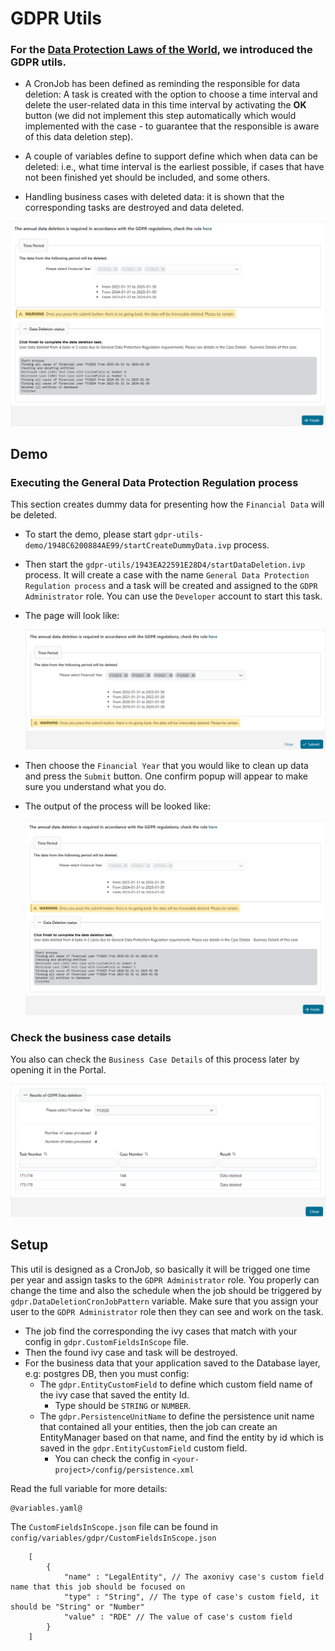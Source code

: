 # GDPR Utils

### For the [Data Protection Laws of the World](https://www.dlapiperdataprotection.com), we introduced the GDPR utils.

* A CronJob has been defined as reminding the responsible for data deletion: A task is created with the option to choose a time interval and delete the user-related data in this time interval by activating the **OK** button (we did not implement this step automatically which would implemented with the case - to guarantee that the responsible is aware of this data deletion step).
* A couple of variables define to support define which when data can be deleted: i.e., what time interval is the earliest possible, if cases that have not been finished yet should be included, and some others.

* Handling business cases with deleted data: it is shown that the corresponding tasks are destroyed and data deleted.

![data-deletion-page](images/data-deletion-page.png)

## Demo

### Executing the General Data Protection Regulation process

This section creates dummy data for presenting how the `Financial Data` will be deleted.

* To start the demo, please start `gdpr-utils-demo/1948C6200884AE99/startCreateDummyData.ivp` process.
* Then start the `gdpr-utils/1943EA22591E28D4/startDataDeletion.ivp` process. It will create a case with the name `General Data Protection Regulation process` and a task will be created and assigned to the `GDPR Administrator` role. You can use the `Developer` account to start this task.
* The page will look like:
  
  ![start-data-deletion](images/start-data-deletion.png)

* Then choose the `Financial Year` that you would like to clean up data and press the `Submit` button. One confirm popup will appear to make sure you understand what you do.
* The output of the process will be looked like:
  
  ![data-deletion-page](images/data-deletion-page.png)

### Check the business case details

You also can check the `Business Case Details` of this process later by opening it in the Portal.

![business-details-page](images/business-details-page.png)

## Setup

This util is designed as a CronJob, so basically it will be trigged one time per year and assign tasks to the `GDPR Administrator` role.
You properly can change the time and also the schedule when the job should be triggered by `gdpr.DataDeletionCronJobPattern` variable.
Make sure that you assign your user to the `GDPR Administrator` role then they can see and work on the task.

* The job find the corresponding the ivy cases that match with your config in `gdpr.CustomFieldsInScope` file.
* Then the found ivy case and task will be destroyed.
* For the business data that your application saved to the Database layer, e.g: postgres DB, then you must config:
  * The `gdpr.EntityCustomField` to define which custom field name of the ivy case that saved the entity Id.
    * Type should be `STRING` or `NUMBER`.
  * The `gdpr.PersistenceUnitName` to define the persistence unit name that contained all your entities, then the job can create an EntityManager based on that name, and find the entity by id which is saved in the `gdpr.EntityCustomField` custom field.
    * You can check the config in `<your-project>/config/persistence.xml`

Read the full variable for more details:

```
@variables.yaml@
```

The `CustomFieldsInScope.json` file can be found in `config/variables/gdpr/CustomFieldsInScope.json`

```
    [
        {
            "name" : "LegalEntity", // The axonivy case's custom field name that this job should be focused on
            "type" : "String", // The type of case's custom field, it should be "String" or "Number"
            "value" : "RDE" // The value of case's custom field
        }
    ]
```